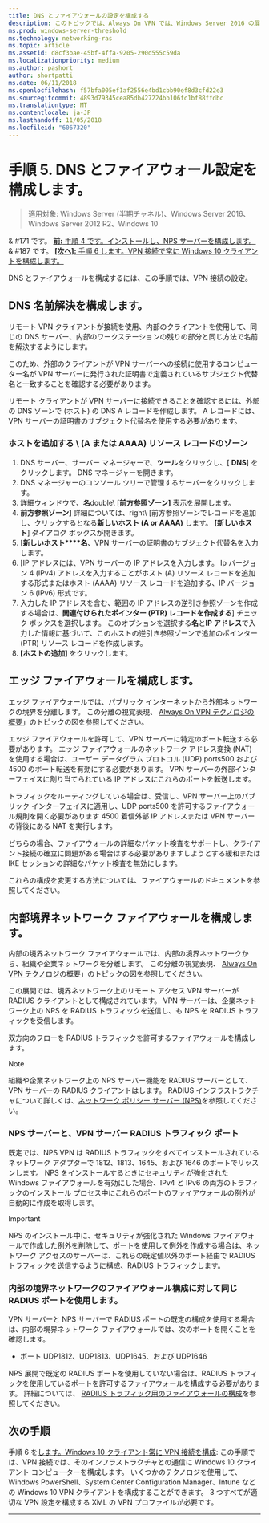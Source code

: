 ```yaml
---
title: DNS とファイアウォールの設定を構成する
description: このトピックでは、Always On VPN では、Windows Server 2016 の展開について詳しく説明します。
ms.prod: windows-server-threshold
ms.technology: networking-ras
ms.topic: article
ms.assetid: d8cf3bae-45bf-4ffa-9205-290d555c59da
ms.localizationpriority: medium
ms.author: pashort
author: shortpatti
ms.date: 06/11/2018
ms.openlocfilehash: f57bfa005ef1af2556e4bd1cbb90ef8d3cfd22e3
ms.sourcegitcommit: 4893d79345cea85db427224bb106fc1bf88ffdbc
ms.translationtype: MT
ms.contentlocale: ja-JP
ms.lasthandoff: 11/05/2018
ms.locfileid: "6067320"
---
```

# 手順 5.  DNS とファイアウォール設定を構成します。

>適用対象: Windows Server (半期チャネル)、Windows Server 2016、Windows Server 2012 R2、Windows 10

& #171 です。 [**前:** 手順 4 です。インストールし、NPS サーバーを構成します。](vpn-deploy-nps.md)<br>
& #187 です。 [ **[次へ]:** 手順 6 します。VPN 接続で常に Windows 10 クライアントを構成します。](vpn-deploy-client-vpn-connections.md)

DNS とファイアウォールを構成するには、この手順では、VPN 接続の設定。

## DNS 名前解決を構成します。

リモート VPN クライアントが接続を使用、内部のクライアントを使用して、同じの DNS サーバー、内部のワークステーションの残りの部分と同じ方法で名前を解決するようにします。 

このため、外部のクライアントが VPN サーバーへの接続に使用するコンピューター名が VPN サーバーに発行された証明書で定義されているサブジェクト代替名と一致することを確認する必要があります。

リモート クライアントが VPN サーバーに接続できることを確認するには、外部の DNS ゾーンで (ホスト) の DNS A レコードを作成します。 A レコードには、VPN サーバーの証明書のサブジェクト代替名を使用する必要があります。


### ホストを追加する \ (A または AAAA\) リソース レコードのゾーン

1. DNS サーバー、サーバー マネージャーで、**ツール**をクリックし、[ **DNS**] をクリックします。 DNS マネージャーを開きます。
2. DNS マネージャーのコンソール ツリーで管理するサーバーをクリックします。
3. 詳細ウィンドウで、**名**double\ [**前方参照ゾーン]** 表示を展開します。
4. **前方参照ゾーン]** 詳細については、right\ [前方参照ゾーンでレコードを追加し、クリックするとなる**新しいホスト \(A or AAAA\)** します。 **[新しいホスト**] ダイアログ ボックスが開きます。
5. [**新しいホスト****名**、VPN サーバーの証明書のサブジェクト代替名を入力します。
6. [IP アドレスには、VPN サーバーの IP アドレスを入力します。 Ip バージョン 4 (IPv4) アドレスを入力することがホスト \(A\) リソース レコードを追加する形式またはホスト \(AAAA\) リソース レコードを追加する、IP バージョン 6 \(IPv6\) 形式です。
7. 入力した IP アドレスを含む、範囲の IP アドレスの逆引き参照ゾーンを作成する場合は、**関連付けられたポインター (PTR) レコードを作成する**] チェック ボックスを選択します。  このオプションを選択する**名**と**IP アドレス**で入力した情報に基づいて、このホストの逆引き参照ゾーンで追加のポインター \(PTR\) リソース レコードを作成します。
8. **[ホストの追加]** をクリックします。

## エッジ ファイアウォールを構成します。

エッジ ファイアウォールでは、パブリック インターネットから外部ネットワークの境界を分離します。 この分離の視覚表現、 [Always On VPN テクノロジの概要](../always-on-vpn-technology-overview.md)」のトピックの図を参照してください。

エッジ ファイアウォールを許可して、VPN サーバーに特定のポート転送する必要があります。 エッジ ファイアウォールのネットワーク アドレス変換 \(NAT\) を使用する場合は、ユーザー データグラム プロトコル \(UDP\) ports500 および 4500 のポート転送を有効にする必要があります。 VPN サーバーの外部インターフェイスに割り当てられている IP アドレスにこれらのポートを転送します。

トラフィックをルーティングしている場合は、受信し、VPN サーバー上のパブリック インターフェイスに適用し、UDP ports500 を許可するファイアウォール規則を開く必要があります 4500 着信外部 IP アドレスまたは VPN サーバーの背後にある NAT を実行します。

どちらの場合、ファイアウォールの詳細なパケット検査をサポートし、クライアント接続の確立に問題がある場合はする必要がありますしようとする緩和または IKE セッションの詳細なパケット検査を無効にします。

これらの構成を変更する方法については、ファイアウォールのドキュメントを参照してください。

## 内部境界ネットワーク ファイアウォールを構成します。

内部の境界ネットワーク ファイアウォールでは、内部の境界ネットワークから、組織や企業ネットワークを分離します。 この分離の視覚表現、 [Always On VPN テクノロジの概要](../always-on-vpn-technology-overview.md)」のトピックの図を参照してください。

この展開では、境界ネットワーク上のリモート アクセス VPN サーバーが RADIUS クライアントとして構成されています。  VPN サーバーは、企業ネットワーク上の NPS を RADIUS トラフィックを送信し、も NPS を RADIUS トラフィックを受信します。

双方向のフローを RADIUS トラフィックを許可するファイアウォールを構成します。


>[!NOTE]
>組織や企業ネットワーク上の NPS サーバー機能を RADIUS サーバーとして、VPN サーバーの RADIUS クライアントはします。 RADIUS インフラストラクチャについて詳しくは、[ネットワーク ポリシー サーバー (NPS)](../../../../../networking/technologies/nps/nps-top.md)を参照してください。

### NPS サーバーと、VPN サーバー RADIUS トラフィック ポート

既定では、NPS VPN は RADIUS トラフィックをすべてインストールされているネットワーク アダプターで 1812、1813、1645、および 1646 のポートでリッスンします。 NPS をインストールするときにセキュリティが強化された Windows ファイアウォールを有効にした場合、IPv4 と IPv6 の両方のトラフィックのインストール プロセス中にこれらのポートのファイアウォールの例外が自動的に作成を取得します。

>[!IMPORTANT]
>NPS のインストール中に、セキュリティが強化された Windows ファイアウォールで作成した例外を削除して、ポートを使用して例外を作成する場合は、ネットワーク アクセスのサーバーは、これらの既定値以外のポート経由で RADIUS トラフィックを送信するように構成、RADIUS トラフィックします。

### 内部の境界ネットワークのファイアウォール構成に対して同じ RADIUS ポートを使用します。

VPN サーバーと NPS サーバーで RADIUS ポートの既定の構成を使用する場合は、内部の境界ネットワーク ファイアウォールでは、次のポートを開くことを確認します。

- ポート UDP1812、UDP1813、UDP1645、および UDP1646

NPS 展開で既定の RADIUS ポートを使用していない場合は、RADIUS トラフィックを使用しているポートを許可するファイアウォールを構成する必要があります。 詳細については、 [RADIUS トラフィック用のファイアウォールの構成](../../../../../networking/technologies/nps/nps-firewalls-configure.md)を参照してください。

## 次の手順
手順 6 を[します。Windows 10 クライアント常に VPN 接続を構成](vpn-deploy-client-vpn-connections.md): この手順では、VPN 接続では、そのインフラストラクチャとの通信に Windows 10 クライアント コンピューターを構成します。 いくつかのテクノロジを使用して、Windows PowerShell、System Center Configuration Manager、Intune などの Windows 10 VPN クライアントを構成することができます。 3 つすべてが適切な VPN 設定を構成する XML の VPN プロファイルが必要です。 

---
